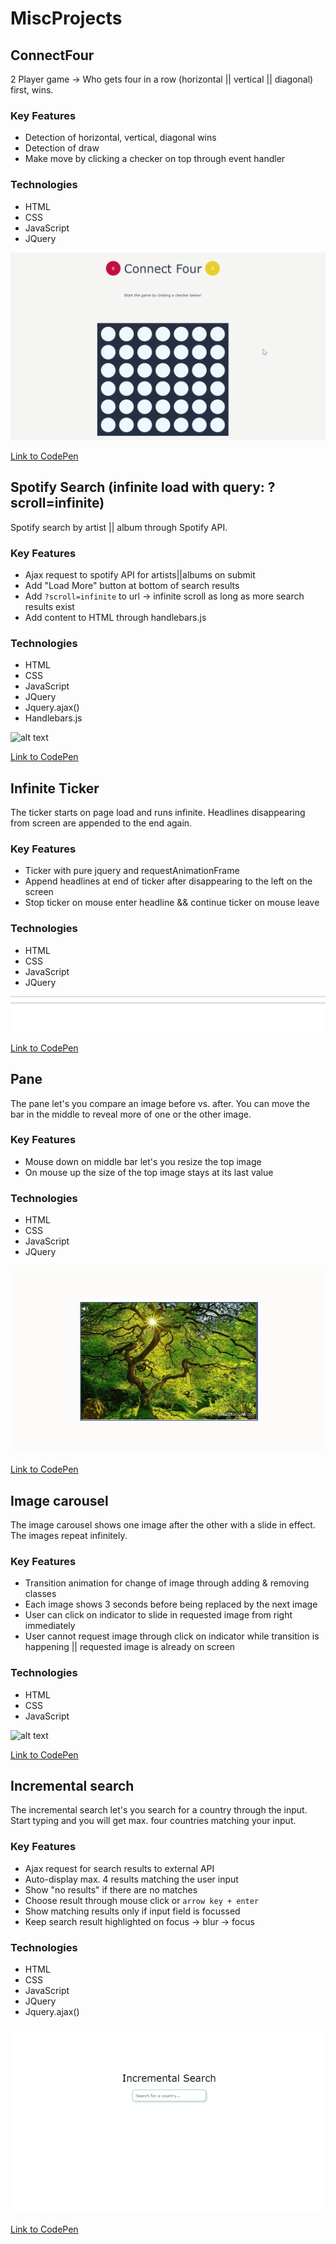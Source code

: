 # MiscProjects

## ConnectFour

2 Player game -> Who gets four in a row (horizontal || vertical || diagonal) first, wins.

### Key Features

-   Detection of horizontal, vertical, diagonal wins
-   Detection of draw
-   Make move by clicking a checker on top through event handler

### Technologies

-   HTML
-   CSS
-   JavaScript
-   JQuery

![alt text](ConnectFour/connectFour.gif 'Connect Four Gameplay')

[Link to CodePen](https://codepen.io/ggwoods/pen/mdJmKzG)

## Spotify Search (infinite load with query: ?scroll=infinite)

Spotify search by artist || album through Spotify API.

### Key Features

-   Ajax request to spotify API for artists||albums on submit
-   Add "Load More" button at bottom of search results
-   Add `?scroll=infinite` to url -> infinite scroll as long as more search results exist
-   Add content to HTML through handlebars.js

### Technologies

-   HTML
-   CSS
-   JavaScript
-   JQuery
-   Jquery.ajax()
-   Handlebars.js

![alt text](SpotifySearch_InfiniteScroll_handlebars\spotifySearch2.gif 'Working Example of Infinite Scroll with Spotify API')

[Link to CodePen](https://codepen.io/ggwoods/pen/OJVmwyK)

## Infinite Ticker

The ticker starts on page load and runs infinite. Headlines disappearing from screen are appended to the end again.

### Key Features

-   Ticker with pure jquery and requestAnimationFrame
-   Append headlines at end of ticker after disappearing to the left on the screen
-   Stop ticker on mouse enter headline && continue ticker on mouse leave

### Technologies

-   HTML
-   CSS
-   JavaScript
-   JQuery

![alt text](Ticker/ticker2.gif 'Working Example of Infinite Ticker')

[Link to CodePen](https://codepen.io/ggwoods/pen/LYVyBmM)

## Pane

The pane let's you compare an image before vs. after. You can move the bar in the middle to reveal more of one or the other image.

### Key Features

-   Mouse down on middle bar let's you resize the top image
-   On mouse up the size of the top image stays at its last value

### Technologies

-   HTML
-   CSS
-   JavaScript
-   JQuery

![alt text](Pane/pane.gif 'Working Example of Image Pane')

[Link to CodePen](https://codepen.io/ggwoods/pen/QWbvBeM)

## Image carousel

The image carousel shows one image after the other with a slide in effect. The images repeat infinitely.

### Key Features

-   Transition animation for change of image through adding & removing classes
-   Each image shows 3 seconds before being replaced by the next image
-   User can click on indicator to slide in requested image from right immediately
-   User cannot request image through click on indicator while transition is happening || requested image is already on screen

### Technologies

-   HTML
-   CSS
-   JavaScript

![alt text](ImageCarousel/imageCarousel2.gif 'Working Example of Image Carousel')

[Link to CodePen](https://codepen.io/ggwoods/pen/gOpWdmg)

## Incremental search

The incremental search let's you search for a country through the input. Start typing and you will get max. four countries matching your input.

### Key Features

-   Ajax request for search results to external API
-   Auto-display max. 4 results matching the user input
-   Show "no results" if there are no matches
-   Choose result through mouse click or `arrow key + enter`
-   Show matching results only if input field is focussed
-   Keep search result highlighted on focus -> blur -> focus

### Technologies

-   HTML
-   CSS
-   JavaScript
-   JQuery
-   Jquery.ajax()

![alt text](IncrementalSearch/incrementalSearch.gif 'Working Example of Incremental Search')

[Link to CodePen](https://codepen.io/ggwoods/pen/WNvjgyJ)
